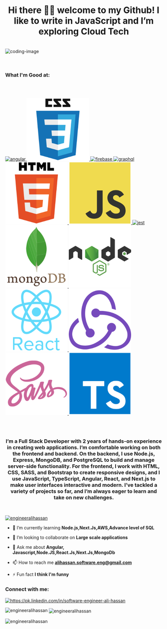 <h1 align="center">Hi there 👋🏾 welcome to my Github! I like to write in JavaScript and I’m exploring Cloud Tech</h1>
<br/>
<img align='center' src="https://cubettech.com/wp-content/uploads/2021/05/WEB-Full-Stack-Developer.jpg" alt="coding-image"><br>
<br/>
<br />
<h3 align="left">What I'm Good at:</h3>
<br />
<br />
<p align="left"> <a href="https://angular.io" target="_blank" rel="noreferrer"> <img src="https://angular.io/assets/images/logos/angular/angular.svg" alt="angular" width="200" height="200"/> </a> <a href="https://www.w3schools.com/css/" target="_blank" rel="noreferrer"> <img src="https://raw.githubusercontent.com/devicons/devicon/master/icons/css3/css3-original-wordmark.svg" alt="css3" width="200" height="200"/> </a> <a href="https://firebase.google.com/" target="_blank" rel="noreferrer"> <img src="https://www.vectorlogo.zone/logos/firebase/firebase-icon.svg" alt="firebase" width="200" height="200"/> </a> <a href="https://graphql.org" target="_blank" rel="noreferrer"> <img src="https://www.vectorlogo.zone/logos/graphql/graphql-icon.svg" alt="graphql" width="200" height="200"/> </a> <a href="https://www.w3.org/html/" target="_blank" rel="noreferrer"> <img src="https://raw.githubusercontent.com/devicons/devicon/master/icons/html5/html5-original-wordmark.svg" alt="html5" width="200" height="200"/> </a> <a href="https://developer.mozilla.org/en-US/docs/Web/JavaScript" target="_blank" rel="noreferrer"> <img src="https://raw.githubusercontent.com/devicons/devicon/master/icons/javascript/javascript-original.svg" alt="javascript" width="200" height="200"/> </a> <a href="https://jestjs.io" target="_blank" rel="noreferrer"> <img src="https://www.vectorlogo.zone/logos/jestjsio/jestjsio-icon.svg" alt="jest" width="200" height="200"/> </a> <a href="https://www.mongodb.com/" target="_blank" rel="noreferrer"> <img src="https://raw.githubusercontent.com/devicons/devicon/master/icons/mongodb/mongodb-original-wordmark.svg" alt="mongodb" width="200" height="200"/> </a> <a href="https://nodejs.org" target="_blank" rel="noreferrer"> <img src="https://raw.githubusercontent.com/devicons/devicon/master/icons/nodejs/nodejs-original-wordmark.svg" alt="nodejs" width="200" height="200"/> </a> <a href="https://reactjs.org/" target="_blank" rel="noreferrer"> <img src="https://raw.githubusercontent.com/devicons/devicon/master/icons/react/react-original-wordmark.svg" alt="react" width="200" height="200"/> </a> <a href="https://redux.js.org" target="_blank" rel="noreferrer"> <img src="https://raw.githubusercontent.com/devicons/devicon/master/icons/redux/redux-original.svg" alt="redux" width="200" height="200"/> </a> <a href="https://sass-lang.com" target="_blank" rel="noreferrer"> <img src="https://raw.githubusercontent.com/devicons/devicon/master/icons/sass/sass-original.svg" alt="sass" width="200" height="200"/> </a> <a href="https://www.typescriptlang.org/" target="_blank" rel="noreferrer"> <img src="https://raw.githubusercontent.com/devicons/devicon/master/icons/typescript/typescript-original.svg" alt="typescript" width="200" height="200"/> </a> </p>
<br />
<br />
<h3 align='center' >I’m a Full Stack Developer with 2 years of hands-on experience in creating web applications. I’m comfortable working on both the frontend and backend. On the backend, I use Node.js, Express, MongoDB, and PostgreSQL to build and manage server-side functionality. For the frontend, I work with HTML, CSS, SASS, and Bootstrap to create responsive designs, and I use JavaScript, TypeScript, Angular, React, and Next.js to make user interfaces interactive and modern. I’ve tackled a variety of projects so far, and I’m always eager to learn and take on new challenges. </h3>
<br/>
<p align="left"> <a href="https://github.com/ryo-ma/github-profile-trophy"><img src="https://github-profile-trophy.vercel.app/?username=engineeralihassan" alt="engineeralihassan" /></a> </p>

- 🌱 I’m currently learning **Node.js,Next.Js,AWS,Advance level of SQL**

- 👯 I’m looking to collaborate on **Large scale applications**

- 💬 Ask me about **Angular, Javascript,Node.JS,React.Js,Next.Js,MongoDb**

- 📫 How to reach me **alihassan.software.eng@gmail.com**

- ⚡ Fun fact **I think I'm funny**

<h3 align="left">Connect with me:</h3>
<p align="left">
<a href="https://linkedin.com/in/https://pk.linkedin.com/in/software-engineer-ali-hassan" target="blank"><img align="center" src="https://raw.githubusercontent.com/rahuldkjain/github-profile-readme-generator/master/src/images/icons/Social/linked-in-alt.svg" alt="https://pk.linkedin.com/in/software-engineer-ali-hassan" height="30" width="200" /></a>
</p>



<p><img align="left" src="https://github-readme-stats.vercel.app/api/top-langs?username=engineeralihassan&show_icons=true&locale=en&layout=compact" alt="engineeralihassan" /></p>

<p>&nbsp;<img align="center" src="https://github-readme-stats.vercel.app/api?username=engineeralihassan&show_icons=true&locale=en" alt="engineeralihassan" /></p>

<p><img align="center" src="https://github-readme-streak-stats.herokuapp.com/?user=engineeralihassan&" alt="engineeralihassan" /></p>
